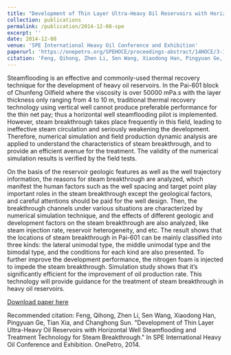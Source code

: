 ```yaml
---
title: "Development of Thin Layer Ultra-Heavy Oil Reservoirs with Horizontal Well Steamflooding and Treatment Technology for Steam Breakthrough"
collection: publications
permalink: /publication/2014-12-08-spe
excerpt: ''
date: 2014-12-08
venue: 'SPE International Heavy Oil Conference and Exhibition'
paperurl: 'https://onepetro.org/SPEHOCE/proceedings-abstract/14HOCE/3-14HOCE/D031S010R003/450643'
citation: 'Feng, Qihong, Zhen Li, Sen Wang, Xiaodong Han, Pingyuan Ge, Tian Xia, and Changhong Sun. "Development of Thin Layer Ultra-Heavy Oil Reservoirs with Horizontal Well Steamflooding and Treatment Technology for Steam Breakthrough." In SPE International Heavy Oil Conference and Exhibition. OnePetro, 2014.'
---
```

Steamflooding is an effective and commonly-used thermal recovery technique for the development of heavy oil reservoirs. In the Pai-601 block of Chunfeng Oilfield where the viscosity is over 50000 mPa.s with the layer thickness only ranging from 4 to 10 m, traditional thermal recovery technology using vertical well cannot produce preferable performance for the thin net pay; thus a horizontal well steamflooding pilot is implemented. However, steam breakthrough takes place frequently in this field, leading to ineffective steam circulation and seriously weakening the development. Therefore, numerical simulation and field production dynamic analysis are applied to understand the characteristics of steam breakthrough, and to provide an efficient avenue for the treatment. The validity of the numerical simulation results is verified by the field tests.

On the basis of the reservoir geologic features as well as the well trajectory information, the reasons for steam breakthrough are analyzed, which manifest the human factors such as the well spacing and target point play important roles in the steam breakthrough except the geological factors, and careful attentions should be paid for the well design. Then, the breakthrough channels under various situations are characterized by numerical simulation technique, and the effects of different geologic and development factors on the steam breakthrough are also analyzed, like steam injection rate, reservoir heterogeneity, and etc. The result shows that the locations of steam breakthrough in Pai-601 can be mainly classified into three kinds: the lateral unimodal type, the middle unimodal type and the bimodal type, and the conditions for each kind are also presented. To further improve the development performance, the nitrogen foam is injected to impede the steam breakthrough. Simulation study shows that it’s significantly efficient for the improvement of oil production rate. This technology will provide guidance for the treatment of steam breakthrough in heavy oil reservoirs.



[Download paper here](https://onepetro.org/SPEHOCE/proceedings-abstract/14HOCE/3-14HOCE/D031S010R003/450643)

Recommended citation: Feng, Qihong, Zhen Li, Sen Wang, Xiaodong Han, Pingyuan Ge, Tian Xia, and Changhong Sun. "Development of Thin Layer Ultra-Heavy Oil Reservoirs with Horizontal Well Steamflooding and Treatment Technology for Steam Breakthrough." In SPE International Heavy Oil Conference and Exhibition. OnePetro, 2014.